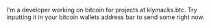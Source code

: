 I'm a developer working on bitcoin for projects at klymacks.btc. Try inputting it in your bitcoin wallets address bar to send some right now.
